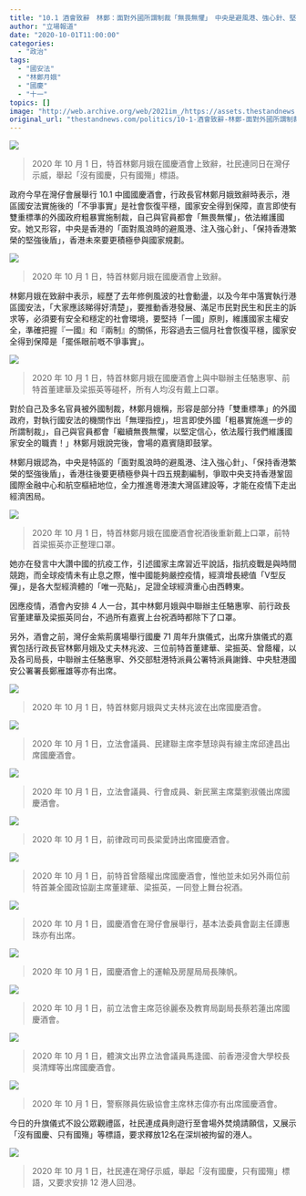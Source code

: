 ```yaml
---
title: "10.1 酒會致辭　林鄭：面對外國所謂制裁「無畏無懼」　中央是避風港、強心針、堅強後盾"
author: "立場報道"
date: "2020-10-01T11:00:00"
categories:
  - "政治"
tags:
  - "國安法"
  - "林鄭月娥"
  - "國慶"
  - "十一"
topics: []
image: "http://web.archive.org/web/2021im_/https://assets.thestandnews.com/media/photos/777-05_9OLAv_q9vKOMe.png"
original_url: "thestandnews.com/politics/10-1-酒會致辭-林鄭-面對外國所謂制裁-無畏無懼-中央是避風港-強心針-堅強後盾"
---
```

![](http://web.archive.org/web/2021im_/https://assets.thestandnews.com/media/photos/777-05_9OLAv_q9vKOMe.png)
> 2020 年 10 月 1 日，特首林鄭月娥在國慶酒會上致辭，社民連同日在灣仔示威，舉起「沒有國慶，只有國殤」標語。

政府今早在灣仔會展舉行 10.1 中國國慶酒會，行政長官林鄭月娥致辭時表示，港區國安法實施後的「不爭事實」是社會恢復平穩，國家安全得到保障，直言即使有雙重標準的外國政府粗暴實施制裁，自己與官員都會「無畏無懼」，依法維護國安。她又形容，中央是香港的「面對風浪時的避風港、注入強心針」、「保持香港繁榮的堅強後盾」，香港未來要更積極參與國家規劃。

![](http://web.archive.org/web/2021im_/https://assets.thestandnews.com/media/photos/120258358_10164010057325265_1106072901938851725_o20copy_yxW5u_rvUJJry.png)
> 2020 年 10 月 1 日，特首林鄭月娥在國慶酒會上致辭。

林鄭月娥在致辭中表示，經歷了去年修例風波的社會動盪，以及今年中落實執行港區國安法，「大家應該睇得好清楚」，要推動香港發展、滿足市民對民生和民主的訴求等，必須要有安全和穩定的社會環境，要堅持「一國」原則，維護國家主權安全，準確把握『一國』和『兩制』的關係，形容過去三個月社會恢復平穩，國家安全得到保障是「擺係眼前嘅不爭事實」。

![](http://web.archive.org/web/2021im_/https://assets.thestandnews.com/media/photos/120332100_10164010332480265_1252582233026593396_o20copy_HXRih_PIcARXj.png)
> 2020 年 10 月 1 日，特首林鄭月娥在國慶酒會上與中聯辦主任駱惠寧、前特首董建華及梁振英等碰杯，所有人均沒有戴上口罩。

對於自己及多名官員被外國制裁，林鄭月娥稱，形容是部分持「雙重標準」的外國政府，對執行國安法的機關作出「無理指控」，坦言即使外國「粗暴實施進一步的所謂制裁」，自己與官員都會「繼續無畏無懼，以堅定信心，依法履行我們維護國家安全的職責！」林鄭月娥說完後，會場的嘉賓隨即鼓掌。

林鄭月娥認為，中央是特區的「面對風浪時的避風港、注入強心針」、「保持香港繁榮的堅強後盾」，香港往後要更積極參與十四五規劃編制，爭取中央支持香港鞏固國際金融中心和航空樞紐地位，全力推進粵港澳大灣區建設等，才能在疫情下走出經濟困局。

![](http://web.archive.org/web/2021im_/https://assets.thestandnews.com/media/photos/120426530_10164010197960265_4850159016605495307_o20copy_9FJ42_N1Zdg2n.png)
> 2020 年 10 月 1 日，特首林鄭月娥在國慶酒會祝酒後重新戴上口罩，前特首梁振英亦正整理口罩。

她亦在發言中大讚中國的抗疫工作，引述國家主席習近平說話，指抗疫戰是與時間競跑，而全球疫情未有止息之際，惟中國能夠嚴控疫情，經濟增長總值「V型反彈」，是各大型經濟體的「唯一亮點」，足證全球經濟重心由西轉東。

因應疫情，酒會內安排 4 人一台，其中林鄭月娥與中聯辦主任駱惠寧、前行政長官董建華及梁振英同台，不過所有嘉賓上台祝酒時都除下了口罩。

另外，酒會之前，灣仔金紫荊廣場舉行國慶 71 周年升旗儀式，出席升旗儀式的嘉賓包括行政長官林鄭月娥及丈夫林兆波、三位前特首董建華、梁振英、曾蔭權，以及各司局長，中聯辦主任駱惠寧、外交部駐港特派員公署特派員謝鋒、中央駐港國安公署署長鄭雁雄等亦有出席。

![](http://web.archive.org/web/2021im_/https://assets.thestandnews.com/media/photos/120326227_10164010165680265_4867643753806658057_o20copy_nb4kj_KgdmobL.png)
> 2020 年 10 月 1 日，特首林鄭月娥與丈夫林兆波在出席國慶酒會。

![](http://web.archive.org/web/2021im_/https://assets.thestandnews.com/media/photos/120540742_10164010166270265_5968218487144469070_o20copy_IwZ4e_f2reECf.png)
> 2020 年 10 月 1 日，立法會議員、民建聯主席李慧琼與有線主席邱達昌出席國慶酒會。

![](http://web.archive.org/web/2021im_/https://assets.thestandnews.com/media/photos/120314928_10164010165810265_3181002209011622259_o20copy_31RH3_E6LHGiE.png)
> 2020 年 10 月 1 日，立法會議員、行會成員、新民黨主席葉劉淑儀出席國慶酒會。

![](http://web.archive.org/web/2021im_/https://assets.thestandnews.com/media/photos/120160379_10164010166750265_3518834969515107489_o20copy_Hg7n7_bXLMXBY.png)
> 2020 年 10 月 1 日，前律政司司長梁愛詩出席國慶酒會。

![](http://web.archive.org/web/2021im_/https://assets.thestandnews.com/media/photos/120228668_10164010165730265_4076939807373757351_o20copy_7UIJZ_4bKZCvF.png)
> 2020 年 10 月 1 日，前特首曾蔭權出席國慶酒會，惟他並未如另外兩位前特首兼全國政協副主席董建華、梁振英，一同登上舞台祝酒。

![](http://web.archive.org/web/2021im_/https://assets.thestandnews.com/media/photos/120296985_10164010166180265_3685187576091848428_o20copy_c7H7Y_ZTrFU2q.png)
> 2020 年 10 月 1 日，國慶酒會在灣仔會展舉行，基本法委員會副主任譚惠珠亦有出席。

![](http://web.archive.org/web/2021im_/https://assets.thestandnews.com/media/photos/120395907_10164010166445265_7500962900947567284_o20copy_iVgsP_4gH9INK.png)
> 2020 年 10 月 1 日，國慶酒會上的運輸及房屋局局長陳帆。

![](http://web.archive.org/web/2021im_/https://assets.thestandnews.com/media/photos/120494238_10164010165910265_2414504271305456077_o20copy_UFO6V_EMFBXdK.png)
> 2020 年 10 月 1 日，前立法會主席范徐麗泰及教育局副局長蔡若蓮出席國慶酒會。

![](http://web.archive.org/web/2021im_/https://assets.thestandnews.com/media/photos/120199171_10164010166385265_3375997669457973934_o20copy_5pkU7_t3spK9e.png)
> 2020 年 10 月 1 日，體演文出界立法會議員馬逢國、前香港浸會大學校長吳清輝等出席國慶酒會。

![](http://web.archive.org/web/2021im_/https://assets.thestandnews.com/media/photos/120434754_10164010166030265_2097877749203082158_o20copy_q3wrW_Pc5kK1C.png)
> 2020 年 10 月 1 日，警察隊員佐級協會主席林志偉亦有出席國慶酒會。

今日的升旗儀式不設公眾觀禮區，社民連成員則遊行至會場外焚燒請願信，又展示「沒有國慶、只有國殤」等標語，要求釋放12名在深圳被拘留的港人。

![](http://web.archive.org/web/2021im_/https://assets.thestandnews.com/media/photos/120217065_4729396723799729_2280099745346408973_o20copy_xDfci_rwhbeKg.png)
> 2020 年 10 月 1 日，社民連在灣仔示威，舉起「沒有國慶，只有國殤」標語，又要求安排 12 港人回港。